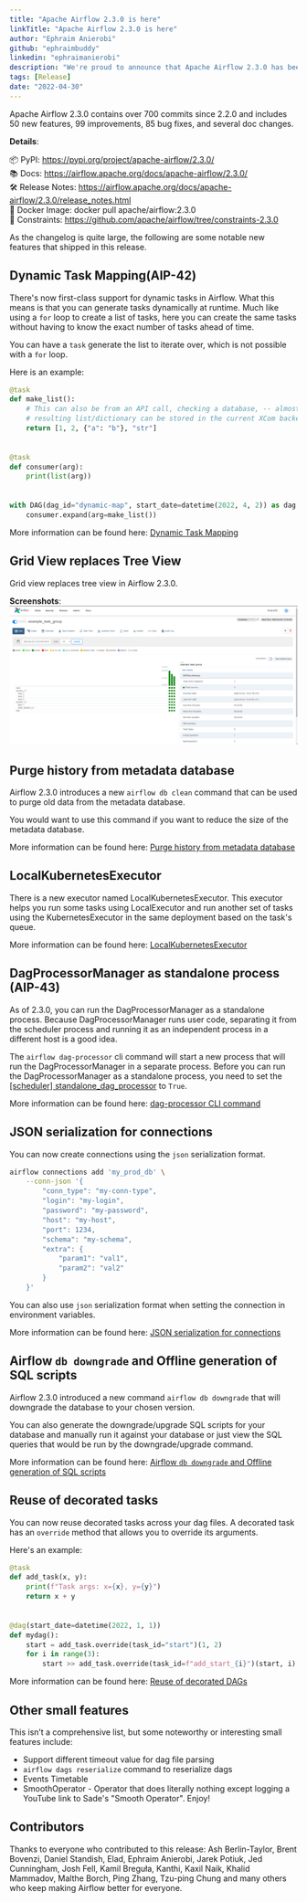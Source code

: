 ```yaml
---
title: "Apache Airflow 2.3.0 is here"
linkTitle: "Apache Airflow 2.3.0 is here"
author: "Ephraim Anierobi"
github: "ephraimbuddy"
linkedin: "ephraimanierobi"
description: "We're proud to announce that Apache Airflow 2.3.0 has been released."
tags: [Release]
date: "2022-04-30"
---
```


Apache Airflow 2.3.0 contains over 700 commits since 2.2.0 and includes 50 new features, 99 improvements, 85 bug fixes, and several doc changes.

**Details**:

📦 PyPI: https://pypi.org/project/apache-airflow/2.3.0/ \
📚 Docs: https://airflow.apache.org/docs/apache-airflow/2.3.0/ \
🛠️ Release Notes: https://airflow.apache.org/docs/apache-airflow/2.3.0/release_notes.html \
🐳 Docker Image: docker pull apache/airflow:2.3.0 \
🚏 Constraints: https://github.com/apache/airflow/tree/constraints-2.3.0

As the changelog is quite large, the following are some notable new features that shipped in this release.

## Dynamic Task Mapping(AIP-42)

There's now first-class support for dynamic tasks in Airflow. What this means is that you can generate tasks dynamically at runtime. Much like using a `for` loop
to create a list of tasks, here you can create the same tasks without having to know the exact number of tasks ahead of time.

You can have a `task` generate the list to iterate over, which is not possible with a `for` loop.

Here is an example:

```python
@task
def make_list():
    # This can also be from an API call, checking a database, -- almost anything you like, as long as the
    # resulting list/dictionary can be stored in the current XCom backend.
    return [1, 2, {"a": "b"}, "str"]


@task
def consumer(arg):
    print(list(arg))


with DAG(dag_id="dynamic-map", start_date=datetime(2022, 4, 2)) as dag:
    consumer.expand(arg=make_list())
```

More information can be found here: [Dynamic Task Mapping](https://airflow.apache.org/docs/apache-airflow/2.3.0/concepts/dynamic-task-mapping.html)

## Grid View replaces Tree View

Grid view replaces tree view in Airflow 2.3.0.

**Screenshots**:
![The new grid view](grid-view.png)

## Purge history from metadata database

Airflow 2.3.0 introduces a new `airflow db clean` command that can be used to purge old data from the metadata database.

You would want to use this command if you want to reduce the size of the metadata database.

More information can be found here: [Purge history from metadata database](https://airflow.apache.org/docs/apache-airflow/2.3.0/usage-cli.html#purge-history-from-metadata-database)

## LocalKubernetesExecutor

There is a new executor named LocalKubernetesExecutor. This executor helps you run some tasks using LocalExecutor and run another set of tasks using the KubernetesExecutor in the same deployment based on the task's queue.

More information can be found here: [LocalKubernetesExecutor](https://airflow.apache.org/docs/apache-airflow/2.3.0/executor/local_kubernetes.html)


## DagProcessorManager as standalone process (AIP-43)

As of 2.3.0, you can run the DagProcessorManager as a standalone process. Because DagProcessorManager runs user code, separating it from the scheduler process and running it as an independent process in a different host is a good idea.

The `airflow dag-processor` cli command will start a new process that will run the DagProcessorManager in a separate process. Before you can run the DagProcessorManager as a standalone process, you need to set the [[scheduler] standalone_dag_processor](https://airflow.apache.org/docs/apache-airflow/stable/configurations-ref.html#standalone_dag_processor) to `True`.

More information can be found here: [dag-processor CLI command](https://airflow.apache.org/docs/apache-airflow/2.3.0/cli-and-env-variables-ref.html#dag-processor)

## JSON serialization for connections
You can now create connections using the `json` serialization format.

```bash
airflow connections add 'my_prod_db' \
    --conn-json '{
        "conn_type": "my-conn-type",
        "login": "my-login",
        "password": "my-password",
        "host": "my-host",
        "port": 1234,
        "schema": "my-schema",
        "extra": {
            "param1": "val1",
            "param2": "val2"
        }
    }'
```
You can also use `json` serialization format when setting the connection in environment variables.

More information can be found here: [JSON serialization for connections](https://airflow.apache.org/docs/apache-airflow/2.3.0/howto/connection.html)

## Airflow `db downgrade` and Offline generation of SQL scripts

Airflow 2.3.0 introduced a new command `airflow db downgrade` that will downgrade the database to your chosen version.

You can also generate the downgrade/upgrade SQL scripts for your database and manually run it against your database or just view the SQL queries that would be run by the downgrade/upgrade command.

More information can be found here: [Airflow `db downgrade` and Offline generation of SQL scripts](https://airflow.apache.org/docs/apache-airflow/2.3.0/usage-cli.html#downgrading-airflow)

## Reuse of decorated tasks

You can now reuse decorated tasks across your dag files. A decorated task has an `override` method that allows you to override its arguments.

Here's an example:

```python
@task
def add_task(x, y):
    print(f"Task args: x={x}, y={y}")
    return x + y


@dag(start_date=datetime(2022, 1, 1))
def mydag():
    start = add_task.override(task_id="start")(1, 2)
    for i in range(3):
        start >> add_task.override(task_id=f"add_start_{i}")(start, i)
```

More information can be found here: [Reuse of decorated DAGs](https://airflow.apache.org/docs/apache-airflow/2.3.0/tutorial_taskflow_api.html#reusing-a-decorated-task)

## Other small features

This isn’t a comprehensive list, but some noteworthy or interesting small features include:

- Support different timeout value for dag file parsing
- `airflow dags reserialize` command to reserialize dags
- Events Timetable
- SmoothOperator - Operator that does literally nothing except logging a YouTube link to
    Sade's "Smooth Operator". Enjoy!

## Contributors
Thanks to everyone who contributed to this release: Ash Berlin-Taylor, Brent Bovenzi, Daniel Standish, Elad, Ephraim Anierobi, Jarek Potiuk, Jed Cunningham, Josh Fell, Kamil Breguła, Kanthi, Kaxil Naik, Khalid Mammadov, Malthe Borch, Ping Zhang, Tzu-ping Chung and many others who keep making Airflow better for everyone.
